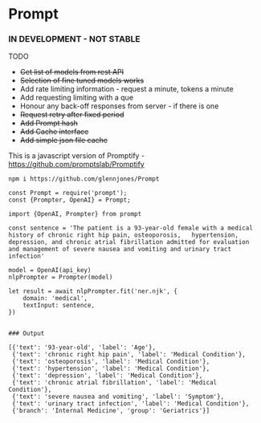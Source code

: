 # Prompt

### IN DEVELOPMENT - NOT STABLE

TODO
* ~~Get list of models from rest API~~
* ~~Selection of fine tuned models works~~
* Add rate limiting information - request a minute, tokens a minute
* Add requesting limiting with a que
* Honour any back-off responses from server - if there is one
* ~~Request retry after fixed period~~
* ~~Add Prompt hash~~
* ~~Add Cache interface~~
* ~~Add simple json file cache~~


This is a javascript version of Promptify - https://github.com/promptslab/Promptify

```
npm i https://github.com/glennjones/Prompt
```


```
const Prompt = require('prompt');
const {Prompter, OpenAI} = Prompt;
```


```
import {OpenAI, Prompter} from prompt

const sentence = 'The patient is a 93-year-old female with a medical history of chronic right hip pain, osteoporosis,	hypertension, depression, and chronic atrial fibrillation admitted for evaluation and management of severe nausea and vomiting and urinary tract infection'

model = OpenAI(api_key)
nlpPrompter = Prompter(model)

let result = await nlpPrompter.fit('ner.njk', {
    domain: 'medical',
    textInput: sentence,
})

                                             
### Output

[{'text': '93-year-old', 'label': 'Age'},
 {'text': 'chronic right hip pain', 'label': 'Medical Condition'},
 {'text': 'osteoporosis', 'label': 'Medical Condition'},
 {'text': 'hypertension', 'label': 'Medical Condition'},
 {'text': 'depression', 'label': 'Medical Condition'},
 {'text': 'chronic atrial fibrillation', 'label': 'Medical Condition'},
 {'text': 'severe nausea and vomiting', 'label': 'Symptom'},
 {'text': 'urinary tract infection', 'label': 'Medical Condition'},
 {'branch': 'Internal Medicine', 'group': 'Geriatrics'}]
 ```